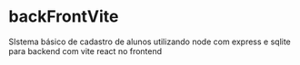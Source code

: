 # backFrontVite
SIstema básico de cadastro de alunos utilizando node com express e sqlite para backend com vite react no frontend
